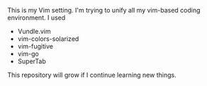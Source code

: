 This is my Vim setting. I'm trying to unify all my vim-based coding environment.
I used 

*	Vundle.vim
*	vim-colors-solarized
*	vim-fugitive
*	vim-go
* 	SuperTab

This repository will grow if I continue learning new things.
